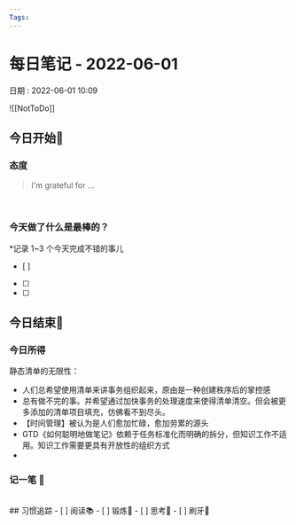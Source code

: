 ```yaml
---
Tags: 
---
```

# 每日笔记 - 2022-06-01
日期 : 2022-06-01 10:09

![[NotToDo]]

## 今日开始🌅    
### 态度
> I'm grateful for ...

<br>

### 今天做了什么是最棒的？
*记录 1~3 个今天完成不错的事儿
- [ ]  
- [ ]  
- [ ]  



## 今日结束🎴
### 今日所得
静态清单的无限性：
- 人们总希望使用清单来讲事务组织起来，原由是一种创建秩序后的掌控感
- 总有做不完的事。并希望通过加快事务的处理速度来使得清单清空。但会被更多添加的清单项目填充，仿佛看不到尽头。
- 【时间管理】被认为是人们愈加忙碌，愈加劳累的源头
- GTD《如何聪明地做笔记》依赖于任务标准化而明确的拆分，但知识工作不适用。知识工作需要更具有开放性的组织方式
- 


### 记一笔 📝


<br>
## 习惯追踪
- [ ] 阅读📚 
- [ ] 锻炼🥊
- [ ] 思考🧠
- [ ] 刷牙🦷